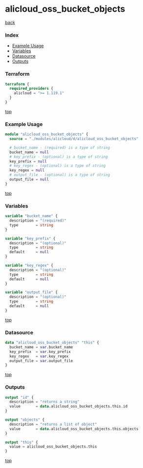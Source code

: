 # alicloud_oss_bucket_objects

[back](../alicloud.md)

### Index

- [Example Usage](#example-usage)
- [Variables](#variables)
- [Datasource](#datasource)
- [Outputs](#outputs)

### Terraform

```terraform
terraform {
  required_providers {
    alicloud = ">= 1.119.1"
  }
}
```

[top](#index)

### Example Usage

```terraform
module "alicloud_oss_bucket_objects" {
  source = "./modules/alicloud/d/alicloud_oss_bucket_objects"

  # bucket_name - (required) is a type of string
  bucket_name = null
  # key_prefix - (optional) is a type of string
  key_prefix = null
  # key_regex - (optional) is a type of string
  key_regex = null
  # output_file - (optional) is a type of string
  output_file = null
}
```

[top](#index)

### Variables

```terraform
variable "bucket_name" {
  description = "(required)"
  type        = string
}

variable "key_prefix" {
  description = "(optional)"
  type        = string
  default     = null
}

variable "key_regex" {
  description = "(optional)"
  type        = string
  default     = null
}

variable "output_file" {
  description = "(optional)"
  type        = string
  default     = null
}
```

[top](#index)

### Datasource

```terraform
data "alicloud_oss_bucket_objects" "this" {
  bucket_name = var.bucket_name
  key_prefix  = var.key_prefix
  key_regex   = var.key_regex
  output_file = var.output_file
}
```

[top](#index)

### Outputs

```terraform
output "id" {
  description = "returns a string"
  value       = data.alicloud_oss_bucket_objects.this.id
}

output "objects" {
  description = "returns a list of object"
  value       = data.alicloud_oss_bucket_objects.this.objects
}

output "this" {
  value = alicloud_oss_bucket_objects.this
}
```

[top](#index)